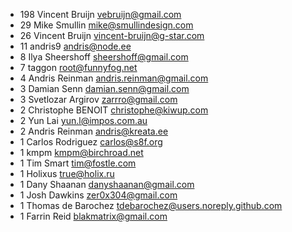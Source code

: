 * 198	Vincent Bruijn <vebruijn@gmail.com>
*  29	Mike Smullin <mike@smullindesign.com>
*  26	Vincent Bruijn <vincent-bruijn@g-star.com>
*  11	andris9 <andris@node.ee>
*   8	Ilya Sheershoff <sheershoff@gmail.com>
*   7	taggon <root@funnyfog.net>
*   4	Andris Reinman <andris.reinman@gmail.com>
*   3	Damian Senn <damian.senn@gmail.com>
*   3	Svetlozar Argirov <zarrro@gmail.com>
*   2	Christophe BENOIT <christophe@kiwup.com>
*   2	Yun Lai <yun.l@impos.com.au>
*   2	Andris Reinman <andris@kreata.ee>
*   1	Carlos Rodriguez <carlos@s8f.org>
*   1	kmpm <kmpm@birchroad.net>
*   1	Tim Smart <tim@fostle.com>
*   1	Holixus <true@holix.ru>
*   1	Dany Shaanan <danyshaanan@gmail.com>
*   1	Josh Dawkins <zer0x304@gmail.com>
*   1	Thomas de Barochez <tdebarochez@users.noreply.github.com>
*   1	Farrin Reid <blakmatrix@gmail.com>
